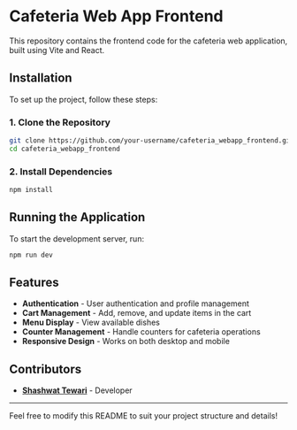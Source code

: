 # Cafeteria Web App Frontend

This repository contains the frontend code for the cafeteria web application, built using Vite and React.

## Installation
To set up the project, follow these steps:

### 1. Clone the Repository
```sh
git clone https://github.com/your-username/cafeteria_webapp_frontend.git
cd cafeteria_webapp_frontend
```

### 2. Install Dependencies
```sh
npm install
```

## Running the Application
To start the development server, run:
```sh
npm run dev
```

## Features
- **Authentication** - User authentication and profile management
- **Cart Management** - Add, remove, and update items in the cart
- **Menu Display** - View available dishes
- **Counter Management** - Handle counters for cafeteria operations
- **Responsive Design** - Works on both desktop and mobile

## Contributors
- **[Shashwat Tewari](https://github.com/tewarishash12)** - Developer

---
Feel free to modify this README to suit your project structure and details!

